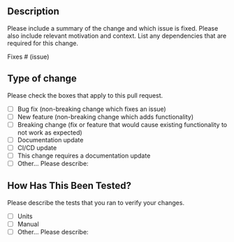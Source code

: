 ## Description

Please include a summary of the change and which issue is fixed. Please also include relevant motivation and context.
List any dependencies that are required for this change.

Fixes # (issue)

## Type of change

Please check the boxes that apply to this pull request.

- [ ] Bug fix (non-breaking change which fixes an issue)
- [ ] New feature (non-breaking change which adds functionality)
- [ ] Breaking change (fix or feature that would cause existing functionality to not work as expected)
- [ ] Documentation update
- [ ] CI/CD update
- [ ] This change requires a documentation update
- [ ] Other... Please describe:

## How Has This Been Tested?

Please describe the tests that you ran to verify your changes.

- [ ] Units
- [ ] Manual
- [ ] Other... Please describe: